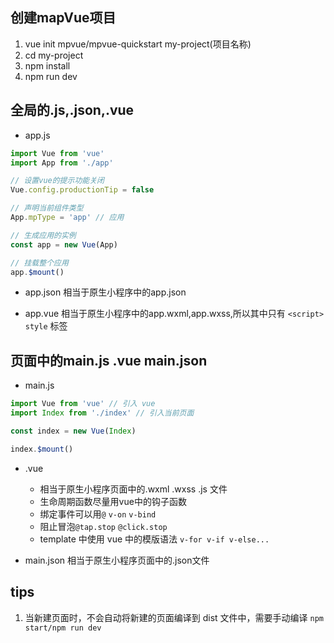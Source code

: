 ## 创建mapVue项目
1. vue init mpvue/mpvue-quickstart my-project(项目名称)
2. cd my-project
3. npm install
4. npm run dev


## 全局的.js,.json,.vue
- app.js



```javascript
import Vue from 'vue'
import App from './app'

// 设置vue的提示功能关闭
Vue.config.productionTip = false

// 声明当前组件类型
App.mpType = 'app' // 应用

// 生成应用的实例
const app = new Vue(App)

// 挂载整个应用
app.$mount()
```

- app.json
相当于原生小程序中的app.json

- app.vue
相当于原生小程序中的app.wxml,app.wxss,所以其中只有 `<script> style` 标签



## 页面中的main.js .vue main.json

- main.js


```javascript
import Vue from 'vue' // 引入 vue
import Index from './index' // 引入当前页面

const index = new Vue(Index)

index.$mount()

```

- .vue
	- 相当于原生小程序页面中的.wxml .wxss .js 文件
	- 生命周期函数尽量用vue中的钩子函数
	- 绑定事件可以用`@` `v-on` `v-bind`
	- 阻止冒泡`@tap.stop` `@click.stop`
	- template 中使用 vue 中的模版语法 `v-for v-if v-else...`


- main.json
相当于原生小程序页面中的.json文件



## tips
1. 当新建页面时，不会自动将新建的页面编译到 dist 文件中，需要手动编译 `npm start/npm run dev`

